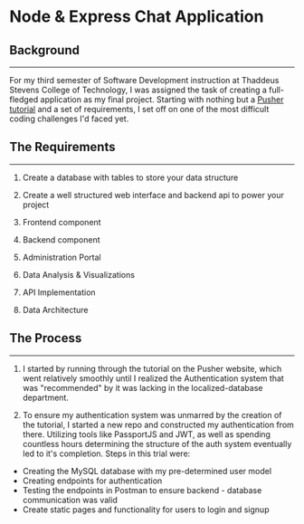 Node & Express Chat Application
===============================

## Background
-------------

For my third semester of Software Development instruction at Thaddeus Stevens College of Technology, I was assigned the task of creating a full-fledged application as my final project. Starting with nothing but a [Pusher tutorial](https://pusher.com/tutorials/secure-chat-javascript) and a set of requirements, I set off on one of the most difficult coding challenges I'd faced yet.

## The Requirements
-------------------

1. Create a database with tables to store your data structure

2. Create a well structured web interface and backend api to power your project

3. Frontend component

4. Backend component

5. Administration Portal

6. Data Analysis & Visualizations

7. API Implementation

8. Data Architecture

## The Process
--------------

1. I started by running through the tutorial on the Pusher website, which went relatively smoothly until I realized the Authentication system that was "recommended" by it was lacking in the localized-database department.

2. To ensure my authentication system was unmarred by the creation of the tutorial, I started a new repo and constructed my authentication from there. Utilizing tools like PassportJS and JWT, as well as spending countless hours determining the structure of the auth system eventually led to it's completion. Steps in this trial were:
  * Creating the MySQL database with my pre-determined user model
  * Creating endpoints for authentication
  * Testing the endpoints in Postman to ensure backend - database communication was valid
  * Create static pages and functionality for users to login and signup
